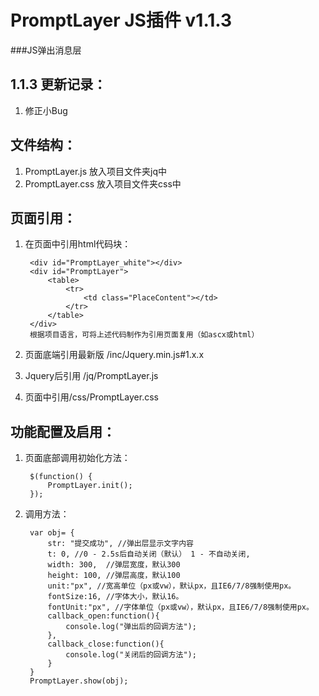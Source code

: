 # PromptLayer JS插件 v1.1.3
###JS弹出消息层

1.1.3 更新记录：
-------------
1. 修正小Bug

文件结构：
-------------
1. PromptLayer.js 放入项目文件夹jq中
2. PromptLayer.css 放入项目文件夹css中

页面引用：
-------------
1. 在页面中引用html代码块：

		<div id="PromptLayer_white"></div>
		<div id="PromptLayer">
		    <table>
		        <tr>
		            <td class="PlaceContent"></td>
		        </tr>
		    </table>
		</div>
		根据项目语言，可将上述代码制作为引用页面复用（如ascx或html）

2. 页面底端引用最新版 /inc/Jquery.min.js#1.x.x
3. Jquery后引用 /jq/PromptLayer.js
4. 页面<head>中引用/css/PromptLayer.css

功能配置及启用：
--------------
1. 页面底部调用初始化方法：

		$(function() {
	        PromptLayer.init();
	    });

2. 调用方法：

		var obj= {
			str: "提交成功", //弹出层显示文字内容
			t: 0, //0 - 2.5s后自动关闭（默认） 1 - 不自动关闭,
			width: 300,  //弹层宽度，默认300
			height: 100, //弹层高度，默认100
			unit:"px", //宽高单位（px或vw），默认px，且IE6/7/8强制使用px。
			fontSize:16, //字体大小，默认16。
			fontUnit:"px", //字体单位（px或vw），默认px，且IE6/7/8强制使用px。
			callback_open:function(){
				console.log("弹出后的回调方法");
			},
			callback_close:function(){
				console.log("关闭后的回调方法");
			}
		}
		PromptLayer.show(obj);
